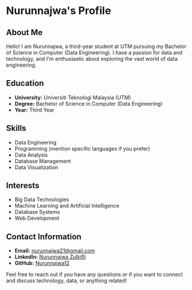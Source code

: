 # Nurunnajwa's Profile

## About Me
Hello! I am Nurunnajwa, a third-year student at UTM pursuing my Bachelor of Science in Computer (Data Engineering). I have a passion for data and technology, and I'm enthusiastic about exploring the vast world of data engineering.

## Education
- **University:** Universiti Teknologi Malaysia (UTM)
- **Degree:** Bachelor of Science in Computer (Data Engineering)
- **Year:** Third Year

## Skills
- Data Engineering
- Programming (mention specific languages if you prefer)
- Data Analysis
- Database Management
- Data Visualization

## Interests
- Big Data Technologies
- Machine Learning and Artificial Intelligence
- Database Systems
- Web Development

## Contact Information
- **Email:** [nurunnajwa21@gmail.com](mailto:nurunnajwa21@gmail.com)
- **LinkedIn:** [Nurunnajwa Zulkifli](https://www.linkedin.com/in/nurunnajwa-zulkifli)
- **GitHub:** [Nurunnajwa12](https://github.com/Nurunnajwa12)

Feel free to reach out if you have any questions or if you want to connect and discuss technology, data, or anything related!

